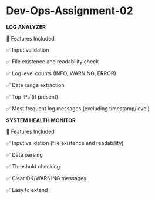 # Dev-Ops-Assignment-02

**LOG ANALYZER**

🎯 Features Included

✅ Input validation

✅ File existence and readability check

✅ Log level counts (INFO, WARNING, ERROR)

✅ Date range extraction

✅ Top IPs (if present)

✅ Most frequent log messages (excluding timestamp/level)


**SYSTEM HEALTH MONITOR**

🎯 Features Included

✅ Input validation (file existence and readability)

✅ Data parsing

✅ Threshold checking

✅ Clear OK/WARNING messages

✅ Easy to extend
